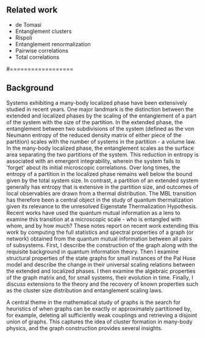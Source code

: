 
## Related work

* de Tomasi
* Entanglement clusters
* Rispoli
* Entanglement renormalization
* Pairwise correlations
* Total correlations



#==================



## Background
Systems exhibiting a many-body localized phase have been extensively studied in recent years. One major landmark is the distinction between the extended and localized phases by the scaling of the entanglement of a part of the system with the size of the partition. In the extended phase, the entanglement between two subdivisions of the system (defined as the von Neumann entropy of the reduced density matrix of either piece of the partition) scales with the number of systems in the partition - a volume law. In the many-body localized phase, the entanglement scales as the surface area separating the two partitions of the system. This reduction in entropy is associated with an emergent integrability, wherein the system fails to 'forget' about its initial microscopic correlations. Over long times, the entropy of a partition in the localized phase remains well below the bound given by the total system size. In contrast, a partition of an extended system generally has entropy that is extensive in the partition size, and outcomes of local observables are drawn from a thermal distribution. The MBL transition has therefore been a central object in the study of quantum thermalization given its relevance to the unresolved Eigenstate Thermalization Hypothesis. Recent works have used the quantum mutual information as a lens to examine this transition at a microscopic scale - who is entangled with whom, and by how much? These notes report on recent work extending this work by computing the full statistics and spectral properties of a graph (or network) obtained from the quantum mutual information between all pairs of subsystems. First, I describe the construction of the graph along with the requisite background in quantum information theory. Then I examine structural properties of the state graphs for small instances of the Pal Huse model and describe the change in their universal scaling relations between the extended and localized phases. I then examine the algebraic properties of the graph matrix and, for small systems, their evolution in time. Finally, I discuss extensions to the theory and the recovery of known properties such as the cluster size distribution and entanglement scaling laws.


A central theme in the mathematical study of graphs is the search for heuristics of when graphs can be exactly or approximately partitioned by, for example, deleting all sufficiently weak couplings and retrieving a disjoint union of graphs. This captures the idea of cluster formation in many-body physics, and the graph construction provides several insights.
